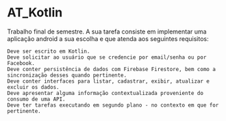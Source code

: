# AT_Kotlin
Trabalho final de semestre.
A sua tarefa consiste em implementar uma aplicação android a sua escolha e que atenda aos seguintes requisitos:

    Deve ser escrito em Kotlin.
    Deve solicitar ao usuário que se credencie por email/senha ou por Facebook.
    Deve conter persistência de dados com Firebase Firestore, bem como a sincronização desses quando pertinente.
    Deve conter interfaces para listar, cadastrar, exibir, atualizar e excluir os dados.
    Deve apresentar alguma informação contextualizada proveniente do consumo de uma API.
    Deve ter tarefas executando em segundo plano - no contexto em que for pertinente.

